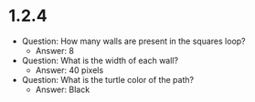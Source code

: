 # 1.2.4

- Question: How many walls are present in the squares loop?
   - Answer: 8
- Question: What is the width of each wall?
   - Answer: 40 pixels
- Question: What is the turtle color of the path?
   - Answer: Black
